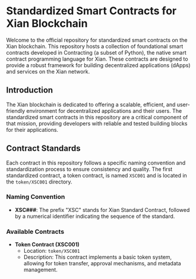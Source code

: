 # Standardized Smart Contracts for Xian Blockchain

Welcome to the official repository for standardized smart contracts on the Xian blockchain. This repository hosts a collection of foundational smart contracts developed in Contracting (a subset of Python), the native smart contract programming language for Xian. These contracts are designed to provide a robust framework for building decentralized applications (dApps) and services on the Xian network.

## Introduction

The Xian blockchain is dedicated to offering a scalable, efficient, and user-friendly environment for decentralized applications and their users. The standardized smart contracts in this repository are a critical component of that mission, providing developers with reliable and tested building blocks for their applications.

## Contract Standards

Each contract in this repository follows a specific naming convention and standardization process to ensure consistency and quality. The first standardized contract, a token contract, is named `XSC001` and is located in the `token/XSC001` directory.

### Naming Convention

- **XSC###**: The prefix "XSC" stands for Xian Standard Contract, followed by a numerical identifier indicating the sequence of the standard.

### Available Contracts

- **Token Contract (XSC001)**
  - Location: `token/XSC001`
  - Description: This contract implements a basic token system, allowing for token transfer, approval mechanisms, and metadata management.